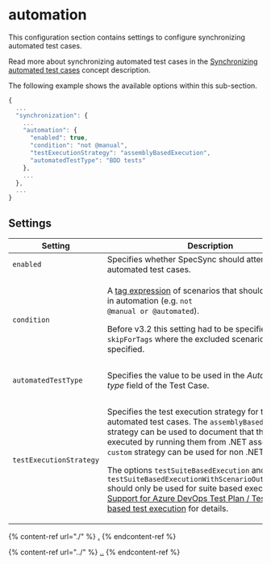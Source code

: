 # automation

This configuration section contains settings to configure synchronizing automated test cases.

Read more about synchronizing automated test cases in the [Synchronizing automated test cases](../../../important-concepts/synchronizing-automated-test-cases.md) concept description.

The following example shows the available options within this sub-section.

```javascript
{
  ...
  "synchronization": {
    ...
    "automation": {
      "enabled": true,
      "condition": "not @manual",
      "testExecutionStrategy": "assemblyBasedExecution",
      "automatedTestType": "BDD tests"
    },
    ...
  },
  ...
}
```

## Settings



| Setting                 | Description                                                                                                                                                                                                                                                                                                                                                                                                                                                                                                                                                                                                                                                                                      | Default                                 |
| ----------------------- | ------------------------------------------------------------------------------------------------------------------------------------------------------------------------------------------------------------------------------------------------------------------------------------------------------------------------------------------------------------------------------------------------------------------------------------------------------------------------------------------------------------------------------------------------------------------------------------------------------------------------------------------------------------------------------------------------ | --------------------------------------- |
| `enabled`               | Specifies whether SpecSync should attempt to create automated test cases.                                                                                                                                                                                                                                                                                                                                                                                                                                                                                                                                                                                                                        | `false`                                 |
| `condition`             | <p>A <a href="http://speclink.me/tagexpressions">tag expression</a> of scenarios that should be included in automation (e.g. <code>not @manual or @automated</code>).</p><p>Before v3.2 this setting had to be specified as <code>skipForTags</code> where the excluded scenarios had to be specified.</p>                                                                                                                                                                                                                                                                                                                                                                                       | all scenarios included                  |
| `automatedTestType`     | Specifies the value to be used in the _Automated test type_ field of the Test Case.                                                                                                                                                                                                                                                                                                                                                                                                                                                                                                                                                                                                              | uses a strategy-dependent default value |
| `testExecutionStrategy` | <p>Specifies the test execution strategy for the automated test cases. The <code>assemblyBasedExecution</code> strategy can be used to document that the tests are executed by running them from .NET assemblies. The <code>custom</code> strategy can be used for non .NET projects. </p><p>The options <code>testSuiteBasedExecution</code> and <code>testSuiteBasedExecutionWithScenarioOutlineWrappers</code> should only be used for suite based execution. See <a href="../../../features/test-result-publishing-features/support-for-azure-devops-test-plan-test-suite-based-test-execution.md">Support for Azure DevOps Test Plan / Test Suite based test execution</a> for details.</p> | `assemblyBasedExecution`                |



{% content-ref url="./" %}
[.](./)
{% endcontent-ref %}

{% content-ref url="../" %}
[..](../)
{% endcontent-ref %}
